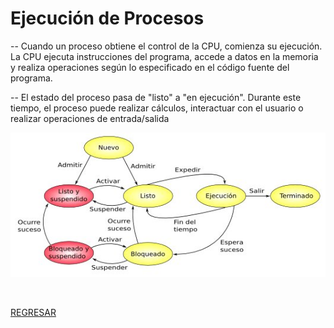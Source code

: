 # Ejecución de Procesos

-- Cuando un proceso obtiene el control de la CPU, comienza su ejecución. La CPU ejecuta instrucciones del programa, accede a datos en la memoria y realiza operaciones según lo especificado en el código fuente del programa.

-- El estado del proceso pasa de "listo" a "en ejecución". Durante este tiempo, el proceso puede realizar cálculos, interactuar con el usuario o realizar operaciones de entrada/salida

<p align="center">
  <img src="imagenes/ejecucion_de_procesos.jpg" alt="">
</p>
<br>

[REGRESAR](../README.md)
